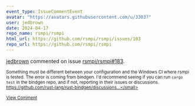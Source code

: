 ```yaml
---
event_type: IssueCommentEvent
avatar: "https://avatars.githubusercontent.com/u/3303?"
user: jedbrown
date: 2024-04-17
repo_name: rsmpi/rsmpi
html_url: https://github.com/rsmpi/rsmpi/issues/183
repo_url: https://github.com/rsmpi/rsmpi
---
```


<a href='https://github.com/jedbrown' target='_blank'>jedbrown</a> commented on issue <a href='https://github.com/rsmpi/rsmpi/issues/183' target='_blank'>rsmpi/rsmpi#183</a>.

<small>Something must be different between your configuration and the Windows CI where rsmpi is tested. The error is coming from bindgen. I'd recommend seeing if you can run `cargo test` in the bindgen repo, and if not, reporting in their issues or discussions. https://github.com/rust-lang/rust-bindgen/discussions...</small>

<a href='https://github.com/rsmpi/rsmpi/issues/183' target='_blank'>View Comment</a>
